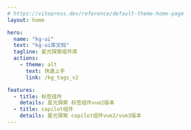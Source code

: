```yaml
---
# https://vitepress.dev/reference/default-theme-home-page
layout: home

hero:
  name: "kg-ui"
  text: "kg-ui库文档"
  tagline: 星光探索组件库
  actions:
    - theme: alt
      text: 快速上手
      link: /kg_tags_v2

features:
  - title: 标签组件
    details: 星光探索 标签组件vue2版本
  - title: copilot组件
    details: 星光探索 copilot组件vue2/vue3版本
---
```

